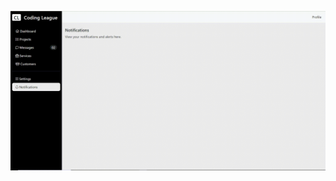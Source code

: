

![Dashboard](https://github.com/dennismbugua/Bootstrap-SideBar-Navigation/blob/main/imgs/dashboard.gif)
